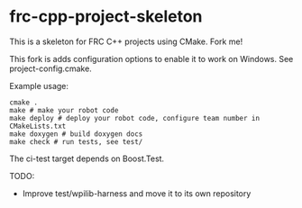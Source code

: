 # frc-cpp-project-skeleton
This is a skeleton for FRC C++ projects using CMake.  Fork me!

This fork is adds configuration options to enable it to work on Windows. See project-config.cmake.

Example usage:
```
cmake .
make # make your robot code
make deploy # deploy your robot code, configure team number in CMakeLists.txt
make doxygen # build doxygen docs
make check # run tests, see test/
```

The ci-test target depends on Boost.Test.

TODO:
* Improve test/wpilib-harness and move it to its own repository
